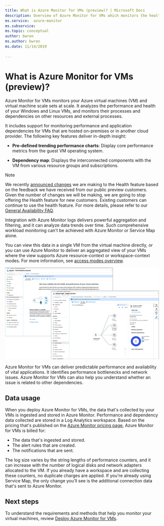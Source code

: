```yaml
---
title: What is Azure Monitor for VMs (preview)? | Microsoft Docs
description: Overview of Azure Monitor for VMs which monitors the health and performance of the Azure VMs in addition to automatically discovering and mapping application components and their dependencies. 
ms.service:  azure-monitor
ms.subservice: 
ms.topic: conceptual
author: bwren
ms.author: bwren
ms.date: 11/14/2019

---
```


# What is Azure Monitor for VMs (preview)?

Azure Monitor for VMs monitors your Azure virtual machines (VM) and virtual machine scale sets at scale. It analyzes the performance and health of your Windows and Linux VMs, and monitors their processes and dependencies on other resources and external processes. 

It includes support for monitoring performance and application dependencies for VMs that are hosted on-premises or in another cloud provider. The following key features deliver in-depth insight:

- **Pre-defined trending performance charts**: Display core performance metrics from the guest VM operating system.

- **Dependency map**: Displays the interconnected components with the VM from various resource groups and subscriptions.  

>[!NOTE]
>We recently [announced changes](https://azure.microsoft.com/updates/updates-to-azure-monitor-for-virtual-machines-preview-before-general-availability-release/
) we are making to the Health feature based on the feedback we have received from our public preview customers. Given the number of changes we will be making, we are going to stop offering the Health feature for new customers. Existing customers can continue to use the health feature. For more details, please refer to our [General Availability FAQ](vminsights-ga-release-faq.md).  

Integration with Azure Monitor logs delivers powerful aggregation and filtering, and it can analyze data trends over time. Such comprehensive workload monitoring can't be achieved with Azure Monitor or Service Map alone.  

You can view this data in a single VM from the virtual machine directly, or you can use Azure Monitor to deliver an aggregated view of your VMs where the view supports Azure resource-context or workspace-context modes. For more information, see [access modes overview](../platform/design-logs-deployment.md#access-mode).

![Virtual machine insights perspective in the Azure portal](./media/vminsights-overview/vminsights-azmon-directvm.png)

Azure Monitor for VMs can deliver predictable performance and availability of vital applications. It identifies performance bottlenecks and network issues. Azure Monitor for VMs can also help you understand whether an issue is related to other dependencies.  

## Data usage

When you deploy Azure Monitor for VMs, the data that's collected by your VMs is ingested and stored in Azure Monitor. Performance and dependency data collected are stored in a Log Analytics workspace. Based on the pricing that's published on the [Azure Monitor pricing page](https://azure.microsoft.com/pricing/details/monitor/), Azure Monitor for VMs is billed for:

- The data that's ingested and stored.
- The alert rules that are created.
- The notifications that are sent. 

The log size varies by the string lengths of performance counters, and it can increase with the number of logical disks and network adapters allocated to the VM. If you already have a workspace and are collecting these counters, no duplicate charges are applied. If you're already using Service Map, the only change you’ll see is the additional connection data that's sent to Azure Monitor.​

## Next steps

To understand the requirements and methods that help you monitor your virtual machines, review [Deploy Azure Monitor for VMs](vminsights-enable-overview.md).
